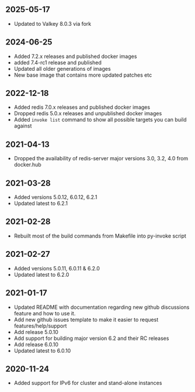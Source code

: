 ## 2025-05-17
* Updated to Valkey 8.0.3 via fork

## 2024-06-25

* Added 7.2.x releases and published docker images
* added 7.4-rc1 release and published
* Updated all older generations of images
* New base image that contains more updated patches etc

## 2022-12-18

* Added redis 7.0.x releases and published docker images
* Dropped redis 5.0.x releases and unpublished docker images
* Added `invoke list` command to show all possible targets you can build against

## 2021-04-13

* Dropped the availability of redis-server major versions 3.0, 3.2, 4.0 from docker.hub

## 2021-03-28

* Added versions 5.0.12, 6.0.12, 6.2.1
* Updated latest to 6.2.1

## 2021-02-28

* Rebuilt most of the build commands from Makefile into py-invoke script

## 2021-02-27

* Added versions 5.0.11, 6.0.11 & 6.2.0
* Updated latest to 6.2.0

## 2021-01-17

* Updated README with documentation regarding new github discussions feature and how to use it.
* Add new github issues template to make it easier to request features/help/support
* Add release 5.0.10
* Add support for building major version 6.2 and their RC releases
* Add release 6.0.10
* Updated latest to 6.0.10

## 2020-11-24

* Added support for IPv6 for cluster and stand-alone instances
